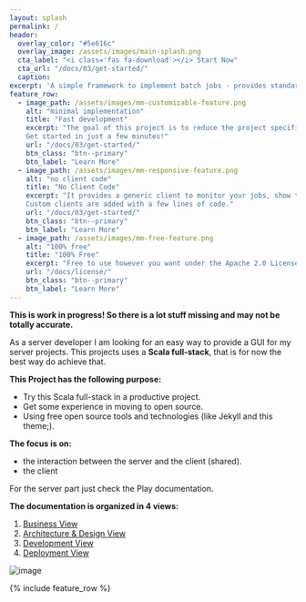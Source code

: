```yaml
---
layout: splash
permalink: /
header:
  overlay_color: "#5e616c"
  overlay_image: /assets/images/main-splash.png
  cta_label: "<i class='fas fa-download'></i> Start Now"
  cta_url: "/docs/03/get-started/"
  caption:
excerpt: 'A simple framework to implement batch jobs - provides standard UI-clients to monitor and test them.<br /> <small><a href="https://github.com/pme123/scala-adapters/releases/tag/1.0.3">Latest release 1.0.3</a></small><br /><br /> {::nomarkdown}<iframe style="display: inline-block;" src="https://ghbtns.com/github-btn.html?user=pme123&repo=scala-adapters&type=star&count=true&size=large" frameborder="0" scrolling="0" width="160px" height="30px"></iframe> <iframe style="display: inline-block;" src="https://ghbtns.com/github-btn.html?user=pme123&repo=scala-adapters&type=fork&count=true&size=large" frameborder="0" scrolling="0" width="158px" height="30px"></iframe>{:/nomarkdown}'
feature_row:
  - image_path: /assets/images/mm-customizable-feature.png
    alt: "minimal implementation"
    title: "Fast development"
    excerpt: "The goal of this project is to reduce the project specific code as much as possible.
    Get started in just a few minutes!"
    url: "/docs/03/get-started/"
    btn_class: "btn--primary"
    btn_label: "Learn More"
  - image_path: /assets/images/mm-responsive-feature.png
    alt: "no client code"
    title: "No Client Code"
    excerpt: "It provides a generic client to monitor your jobs, show the results, all registered clients etc. 
    Custom clients are added with a few lines of code."
    url: "/docs/03/get-started/"
    btn_class: "btn--primary"
    btn_label: "Learn More"
  - image_path: /assets/images/mm-free-feature.png
    alt: "100% free"
    title: "100% Free"
    excerpt: "Free to use however you want under the Apache 2.0 License. Clone it, fork it, customize it, whatever!"
    url: "/docs/license/"
    btn_class: "btn--primary"
    btn_label: "Learn More"
---
```


**This is work in progress! So there is a lot stuff missing and may not be totally accurate.**

As a server developer I am looking for an easy way to provide a GUI for my server projects. 
This projects uses a **Scala full-stack**, that is for now the best way do achieve that. 

**This Project has the following purpose:**
* Try this Scala full-stack in a productive project.
* Get some experience in moving to open source.
* Using free open source tools and technologies (like Jekyll and this theme;). 

**The focus is on:**
* the interaction between the server and the client (shared).
* the client

For the server part just check the Play documentation.

**The documentation is organized in 4 views:**
1. [Business View](docs/business-view/)
1. [Architecture & Design View](docs/architecture-view/)
1. [Development View](docs/development-view/)
1. [Deployment View](docs/deployment-view/)


![image](https://user-images.githubusercontent.com/3437927/35779088-f61630e4-09c7-11e8-8bad-599e2d5aeb4b.png)

{% include feature_row %}